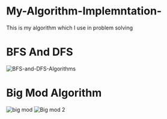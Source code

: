 # My-Algorithm-Implemntation-
This is my algorithm which I use in problem solving 
# BFS And DFS
![BFS-and-DFS-Algorithms](https://user-images.githubusercontent.com/61473634/137111623-e556edeb-63bd-4cde-8f1e-dfecac89c12c.png)

# Big Mod Algorithm
![big mod](https://user-images.githubusercontent.com/61473634/137118036-6bd6b8e4-4645-4926-8ebb-50775760dd1f.PNG)
![Big mod 2](https://user-images.githubusercontent.com/61473634/137118032-e6df2611-ec1b-442f-bf7a-73e3d8b8efb0.PNG)



